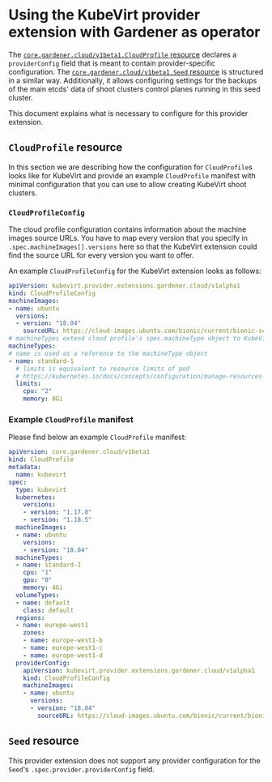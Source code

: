 # Using the KubeVirt provider extension with Gardener as operator

The [`core.gardener.cloud/v1beta1.CloudProfile` resource](https://github.com/gardener/gardener/blob/master/example/30-cloudprofile.yaml) declares a `providerConfig` field that is meant to contain provider-specific configuration. The [`core.gardener.cloud/v1beta1.Seed` resource](https://github.com/gardener/gardener/blob/master/example/50-seed.yaml) is structured in a similar way. Additionally, it allows configuring settings for the backups of the main etcds' data of shoot clusters control planes running in this seed cluster.

This document explains what is necessary to configure for this provider extension.

## `CloudProfile` resource

In this section we are describing how the configuration for `CloudProfile`s looks like for KubeVirt and provide an example `CloudProfile` manifest with minimal configuration that you can use to allow creating KubeVirt shoot clusters.

### `CloudProfileConfig`

The cloud profile configuration contains information about the machine images source URLs. You have to map every version that you specify in `.spec.machineImages[].versions` here so that the KubeVirt extension could find the source URL for every version you want to offer.

An example `CloudProfileConfig` for the KubeVirt extension looks as follows:

```yaml
apiVersion: kubevirt.provider.extensions.gardener.cloud/v1alpha1
kind: CloudProfileConfig
machineImages:
- name: ubuntu
  versions:
  - version: "18.04"
    sourceURL: https://cloud-images.ubuntu.com/bionic/current/bionic-server-cloudimg-amd64.img
# machineTypes extend cloud profile's spec.machineType object to KubeVirt provider specific config
machineTypes:
# name is used as a reference to the machineType object
- name: standard-1  
  # limits is equivalent to resource limits of pod
  # https://kubernetes.io/docs/concepts/configuration/manage-resources-containers/#resource-requests-and-limits-of-pod-and-container
  limits:
    cpu: "2"
    memory: 8Gi
```

### Example `CloudProfile` manifest

Please find below an example `CloudProfile` manifest:

```yaml
apiVersion: core.gardener.cloud/v1beta1
kind: CloudProfile
metadata:
  name: kubevirt
spec:
  type: kubevirt
  kubernetes:
    versions:
    - version: "1.17.8"
    - version: "1.18.5"
  machineImages:
  - name: ubuntu
    versions:
    - version: "18.04"
  machineTypes:
  - name: standard-1
    cpu: "1"
    gpu: "0"
    memory: 4Gi
  volumeTypes:
  - name: default
    class: default
  regions:
  - name: europe-west1
    zones:
    - name: europe-west1-b
    - name: europe-west1-c
    - name: europe-west1-d
  providerConfig:
    apiVersion: kubevirt.provider.extensions.gardener.cloud/v1alpha1
    kind: CloudProfileConfig
    machineImages:
    - name: ubuntu
      versions:
      - version: "18.04"
        sourceURL: https://cloud-images.ubuntu.com/bionic/current/bionic-server-cloudimg-amd64.img
```

## `Seed` resource

This provider extension does not support any provider configuration for the `Seed`'s `.spec.provider.providerConfig` field.
